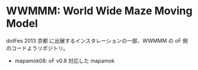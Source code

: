 WWMMM: World Wide Maze Moving Model
=====


dotFes 2013 京都 に出展するインスタレーションの一部、WWMMM の oF 側のコードようリポジトリ。

- mapamok08: oF v0.8 対応した mapamok
